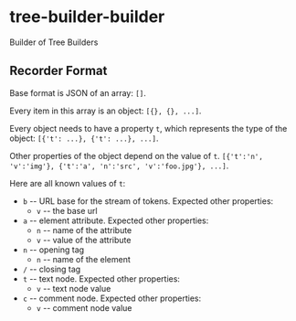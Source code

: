 # tree-builder-builder
Builder of Tree Builders

## Recorder Format

Base format is JSON of an array: `[]`.

Every item in this array is an object: `[{}, {}, ...]`.

Every object needs to have a property `t`, which represents the type of the object:
`[{'t': ...}, {'t': ...}, ...]`.

Other properties of the object depend on the value of `t`. 
`[{'t':'n', 'v':'img'}, {'t':'a', 'n':'src', 'v':'foo.jpg'}, ...]`.

Here are all known values of `t`:

* `b` -- URL base for the stream of tokens. Expected other properties: 
  * `v` -- the base url
* `a` -- element attribute. Expected other properties:
  * `n` -- name of the attribute
  * `v` -- value of the attribute
* `n` -- opening tag
  * `n` -- name of the element
* `/` -- closing tag
* `t` -- text node. Expected other properties:
  * `v` -- text node value
* `c` -- comment node. Expected other properties:
  * `v` -- comment node value
